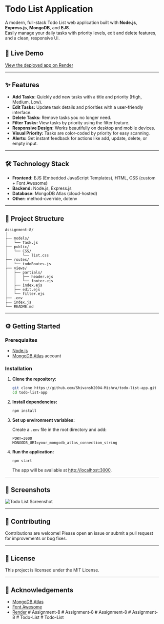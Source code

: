 # Todo List Application

A modern, full-stack Todo List web application built with **Node.js**, **Express.js**, **MongoDB**, and **EJS**.  
Easily manage your daily tasks with priority levels, edit and delete features, and a clean, responsive UI.

## 🚀 Live Demo

[View the deployed app on Render](https://todo-list-8bf1.onrender.com)

---

## ✨ Features

- **Add Tasks:** Quickly add new tasks with a title and priority (High, Medium, Low).
- **Edit Tasks:** Update task details and priorities with a user-friendly interface.
- **Delete Tasks:** Remove tasks you no longer need.
- **Filter Tasks:** View tasks by priority using the filter feature.
- **Responsive Design:** Works beautifully on desktop and mobile devices.
- **Visual Priority:** Tasks are color-coded by priority for easy scanning.
- **Alerts:** Get instant feedback for actions like add, update, delete, or empty input.

---

## 🛠️ Technology Stack

- **Frontend:** EJS (Embedded JavaScript Templates), HTML, CSS (custom + Font Awesome)
- **Backend:** Node.js, Express.js
- **Database:** MongoDB Atlas (cloud-hosted)
- **Other:** method-override, dotenv

---

## 📂 Project Structure

```
Assignment-8/
│
├── models/
│   └── Task.js
├── public/
│   └── CSS/
│       └── list.css
├── routes/
│   └── todoRoutes.js
├── views/
│   ├── partials/
│   │   ├── header.ejs
│   │   └── footer.ejs
│   ├── index.ejs
│   ├── edit.ejs
│   └── filter.ejs
├── .env
├── index.js
└── README.md
```

---

## ⚙️ Getting Started

### Prerequisites

- [Node.js](https://nodejs.org/)
- [MongoDB Atlas](https://www.mongodb.com/cloud/atlas) account

### Installation

1. **Clone the repository:**
    ```bash
    git clone https://github.com/Shivansh2004-Mishra/todo-list-app.git
    cd todo-list-app
    ```

2. **Install dependencies:**
    ```bash
    npm install
    ```

3. **Set up environment variables:**

    Create a `.env` file in the root directory and add:
    ```
    PORT=3000
    MONGODB_URI=your_mongodb_atlas_connection_string
    ```

4. **Run the application:**
    ```bash
    npm start
    ```
    The app will be available at [http://localhost:3000](http://localhost:3000).

---

## 📸 Screenshots

![Todo List Screenshot](https://user-images.githubusercontent.com/Shivansh2004-Mishra/todo-list-screenshot.png)

---

## 🤝 Contributing

Contributions are welcome! Please open an issue or submit a pull request for improvements or bug fixes.

---

## 📄 License

This project is licensed under the MIT License.

---

## 🙏 Acknowledgements

- [MongoDB Atlas](https://www.mongodb.com/cloud/atlas)
- [Font Awesome](https://fontawesome.com/)
- [Render](https://render.com/)
#   A s s i g n m e n t - 8  
 #   A s s i g n m e n t - 8  
 #   A s s i g n m e n t - 8  
 #   A s s i g n m e n t - 8  
 #   T o d o - L i s t  
 #   T o d o - L i s t  
 